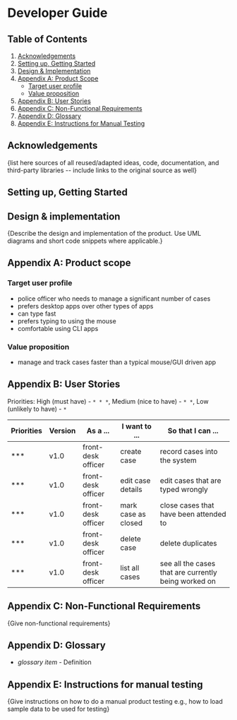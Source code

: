 # Developer Guide

## Table of Contents

1. [Acknowledgements](#acknowledgements)
2. [Setting up, Getting Started](#setting-up-getting-started)
3. [Design & Implementation](#design--implementation)
4. [Appendix A: Product Scope](#appendix-a-product-scope)
    - [Target user profile](#target-user-profile)
    - [Value proposition](#value-proposition)
5. [Appendix B: User Stories](#appendix-b-user-stories)
6. [Appendix C: Non-Functional Requirements](#appendix-c-non-functional-requirements)
7. [Appendix D: Glossary](#appendix-d-glossary)
8. [Appendix E: Instructions for Manual Testing](#appendix-e-instructions-for-manual-testing)


## Acknowledgements

{list here sources of all reused/adapted ideas, code, documentation, and third-party libraries -- include links to the
original source as well}

## Setting up, Getting Started

## Design & implementation

{Describe the design and implementation of the product. Use UML diagrams and short code snippets where applicable.}

## Appendix A: Product scope

### Target user profile

- police officer who needs to manage a significant number of cases
- prefers desktop apps over other types of apps
- can type fast
- prefers typing to using the mouse
- comfortable using CLI apps

### Value proposition

- manage and track cases faster than a typical mouse/GUI driven app
    
## Appendix B: User Stories

Priorities: High (must have) - `* * *`, Medium (nice to have) - `* *`, Low (unlikely to have) - `*`

| Priorities | Version | As a ...           | I want to ...           | So that I can ...                                 |
|------------|---------|--------------------|-------------------------|---------------------------------------------------|
| ***        | v1.0    | front-desk officer | create case             | record cases into the system                      |
| ***        | v1.0    | front-desk officer | edit case details       | edit cases that are typed wrongly                 |
| ***        | v1.0    | front-desk officer | mark case as closed     | close cases that have been attended to            |
| ***        | v1.0    | front-desk officer | delete case             | delete duplicates                                 |
| ***        | v1.0    | front-desk officer | list all cases          | see all the cases that are currently being worked on |

## Appendix C: Non-Functional Requirements

{Give non-functional requirements}

## Appendix D: Glossary

* *glossary item* - Definition

## Appendix E: Instructions for manual testing

{Give instructions on how to do a manual product testing e.g., how to load sample data to be used for testing}
